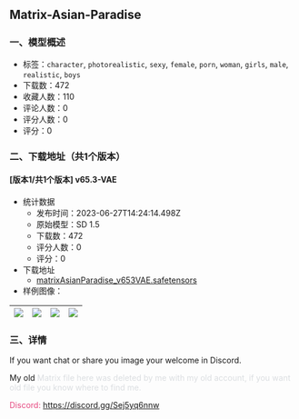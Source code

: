 ## Matrix-Asian-Paradise
### 一、模型概述

- 标签：`character`, `photorealistic`, `sexy`, `female`, `porn`, `woman`, `girls`, `male`, `realistic`, `boys`
- 下载数：472
- 收藏人数：110
- 评论人数：0
- 评分人数：0
- 评分：0

### 二、下载地址（共1个版本）

#### [版本1/共1个版本] v65.3-VAE

- 统计数据
  - 发布时间：2023-06-27T14:24:14.498Z
  - 原始模型：SD 1.5
  - 下载数：472
  - 评分人数：0
  - 评分：0
- 下载地址
  - [matrixAsianParadise_v653VAE.safetensors](https://civitai.com/api/download/models/105238)
- 样例图像：

| <img src="https://image.civitai.com/xG1nkqKTMzGDvpLrqFT7WA/3eba2b87-53b7-4514-b8d2-aaf661eacda2/width=450/1309311.jpeg" /> | <img src="https://image.civitai.com/xG1nkqKTMzGDvpLrqFT7WA/a215d2e4-a227-4371-8bcc-d702c2420579/width=450/1309312.jpeg" /> | <img src="https://image.civitai.com/xG1nkqKTMzGDvpLrqFT7WA/be05ceff-d3b1-453f-92b9-b915d5703e80/width=450/1309316.jpeg" /> | <img src="https://image.civitai.com/xG1nkqKTMzGDvpLrqFT7WA/ac36e437-6819-4914-9602-b50720ed6939/width=450/1309314.jpeg" /> |
| ---- | ---- | ---- | ---- |


### 三、详情
<p>If you want chat or share you image your welcome in Discord.</p><p>My old <span style="color:rgb(219, 222, 225)">Matrix file here was deleted by me with my old account, if you want old file you know where to find me.</span></p><p><span style="color:rgb(230, 73, 128)">Discord:</span> <a target="_blank" rel="ugc" href="https://discord.gg/Sej5yq6nnw">https://discord.gg/Sej5yq6nnw</a></p>